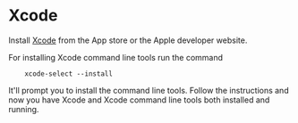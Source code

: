 # Xcode

Install [Xcode](https://developer.apple.com/xcode/) from the App store or the Apple developer website.

For installing Xcode command line tools run the command

        xcode-select --install

It'll prompt you to install the command line tools. Follow the instructions and now you have Xcode and Xcode command line tools both installed and running.
